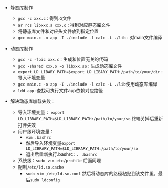- 静态库制作
  - `gcc -c xxx.c` : 得到.o文件
  - `ar rcs libxxx.a xxx.o` : 得到对应静态库文件
  - 将静态库文件和对应头文件放到指定位置
  - `gcc main.c -o app -I ./include -l calc -L ./lib` : 对main文件编译

- 动态库制作
  - `gcc -c -fpic xxx.c` : 生成和位置无关的代码
  - `gcc -shared xxx.o -o libxxx.so` : 生成动态库文件
  - `export LD_LIBARY_PATH=$export LD_LIBARY_PATH:/path/to/your/dir` : 导入环境变量
  - `gcc main.c -o app -I ./include -l calc -L ./lib`使用动态库编译
  - `ldd app` :查找可执行文件app依赖对应路径

- 解决动态库加载失败：
	- 导入环境变量： `export LD_LIBRARY_PATH=$LD_LIBRARY_PATH:/path/to/your/so` 终端关掉后重新打开失效 
	- 用户级环境变量：
		- `vim .bashrc` 
		- 然后导入环境变量`export LD_LIBRARY_PATH=$LD_LIBRARY_PATH:/path/to/your/so` 
		- 退出后重新执行.bashrc : `. .bashrc` 
	- 系统级：`sudo vim etc/profile` 后面同理
	- 配制`/etc/ld.so.cache` 
		- `sudo vim /etc/ld.so.conf` 然后将动态库的路径粘贴到该文件里，最后`sudo ldconfig` 
    